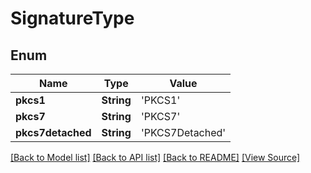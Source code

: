 # SignatureType


## Enum
Name | Type | Value
------------ | ------------- | -------------
**pkcs1** | **String** | 'PKCS1'
**pkcs7** | **String** | 'PKCS7'
**pkcs7detached** | **String** | 'PKCS7Detached'

[[Back to Model list]](../README.md#documentation-for-models) [[Back to API list]](../README.md#documentation-for-api-endpoints) [[Back to README]](../README.md) [[View Source]](../AsposePdfCloud/Models/SignatureType.ts)

